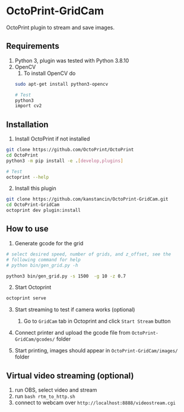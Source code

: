 # OctoPrint-GridCam

OctoPrint plugin to stream and save images.

## Requirements

1. Python 3, plugin was tested with Python 3.8.10
2. OpenCV 
   1. To install OpenCV do
   ```bash
   sudo apt-get install python3-opencv
   
   # Test
   python3
   import cv2
   ```

## Installation

1. Install OctoPrint if not installed
```bash
git clone https://github.com/OctoPrint/OctoPrint
cd OctoPrint
python3 -m pip install -e .[develop,plugins]

# Test
octoprint --help
```
2. Install this plugin
```bash
git clone https://github.com/kanstancin/OctoPrint-GridCam.git
cd OctoPrint-GridCam
octoprint dev plugin:install
```

## How to use

1. Generate gcode for the grid
```bash
# select desired speed, number of grids, and z_offset, see the 
# following command for help
# python bin/gen_grid.py -h

python3 bin/gen_grid.py -s 1500  -g 10 -z 0.7
```

2. Start Octoprint
```bash
octoprint serve
```

3. Start streaming to test if camera works (optional)
   1. Go to ```GridCam``` tab in Octoprint and click ```Start Stream``` button

4. Connect printer and upload the gcode file from 
```OctoPrint-GridCam/gcodes/``` folder
5. Start printing, images should appear in ```OctoPrint-GridCam/images/``` folder

## Virtual video streaming (optional) 

1. run OBS, select video and stream
2. run ```bash rtm_to_http.sh```
3. connect to webcam over ```http://localhost:8888/videostream.cgi```
